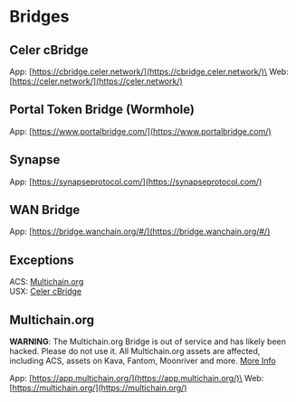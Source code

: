 # Bridges



## Celer cBridge

App: [https://cbridge.celer.network/](https://cbridge.celer.network/)\
Web: [https://celer.network/](https://celer.network/)

## Portal Token Bridge (Wormhole)

App: [https://www.portalbridge.com/](https://www.portalbridge.com/)

## Synapse

App: [https://synapseprotocol.com/](https://synapseprotocol.com/)

## WAN Bridge

App: [https://bridge.wanchain.org/#/](https://bridge.wanchain.org/#/)

## Exceptions

ACS: [Multichain.org](bridges.md#multichain.org)\
USX: [Celer cBridge](bridges.md#celer-cbridge)



## Multichain.org

**WARNING**: The Multichain.org Bridge is out of service and has likely been hacked. Please do not use it. All Multichain.org assets are affected, including ACS, assets on Kava, Fantom, Moonriver and more. [More Info](https://twitter.com/acryptosdao/status/1677202113905176577)

App: [https://app.multichain.org/](https://app.multichain.org/)\
Web: [https://multichain.org/](https://multichain.org/)

